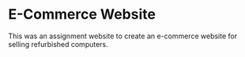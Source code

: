 # E-Commerce Website
 This was an assignment website to create an e-commerce website for selling refurbished computers.
